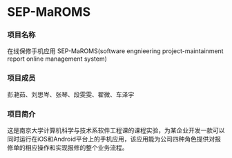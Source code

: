 # SEP-MaROMS
### 项目名称
在线保修手机应用
SEP-MaROMS(software engnieering project-maintainment report online management system)
### 项目成员
彭滟茹、刘思岑、张琴、段雯雯、翟微、车泽宇
### 项目简介
这是南京大学计算机科学与技术系软件工程课的课程实验，为某企业开发一款可以同时运行在iOS和Android平台上的手机应用，该应用能为公司四种角色提供对报修单的相应操作和实现报修的整个业务流程。
